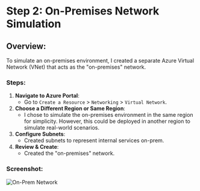 # Step 2: On-Premises Network Simulation

## Overview:
To simulate an on-premises environment, I created a separate Azure Virtual Network (VNet) that acts as the "on-premises" network.

### Steps:
1. **Navigate to Azure Portal**:
   - Go to `Create a Resource` > `Networking` > `Virtual Network`.
2. **Choose a Different Region or Same Region**:
   - I chose to simulate the on-premises environment in the same region for simplicity. However, this could be deployed in another region to simulate real-world scenarios.
3. **Configure Subnets**:
   - Created subnets to represent internal services on-prem.
4. **Review & Create**:
   - Created the "on-premises" network.

### Screenshot:
![On-Prem Network](../images/onprem-network.png)
